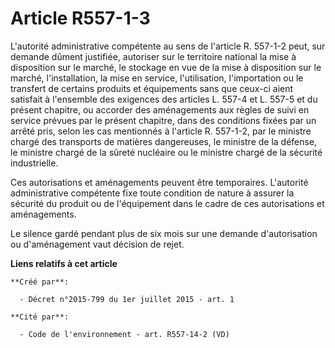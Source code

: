 # Article R557-1-3

L'autorité administrative compétente au sens de l'article R. 557-1-2 peut, sur demande dûment justifiée, autoriser sur le
territoire national la mise à disposition sur le marché, le stockage en vue de la mise à disposition sur le marché,
l'installation, la mise en service, l'utilisation, l'importation ou le transfert de certains produits et équipements sans que
ceux-ci aient satisfait à l'ensemble des exigences des articles L. 557-4 et L. 557-5 et du présent chapitre, ou accorder des
aménagements aux règles de suivi en service prévues par le présent chapitre, dans des conditions fixées par un arrêté pris,
selon les cas mentionnés à l'article R. 557-1-2, par le ministre chargé des transports de matières dangereuses, le ministre
de la défense, le ministre chargé de la sûreté nucléaire ou le ministre chargé de la sécurité industrielle. 

Ces autorisations et aménagements peuvent être temporaires. L'autorité administrative compétente fixe toute condition de
nature à assurer la sécurité du produit ou de l'équipement dans le cadre de ces autorisations et aménagements. 

Le silence gardé pendant plus de six mois sur une demande d'autorisation ou d'aménagement vaut décision de rejet.

**Liens relatifs à cet article**

	**Créé par**:

	  - Décret n°2015-799 du 1er juillet 2015 - art. 1

	**Cité par**:

	  - Code de l'environnement - art. R557-14-2 (VD)
